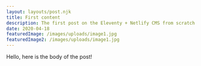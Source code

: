 ```yaml
---
layout: layouts/post.njk
title: First content
description: The first post on the Eleventy + Netlify CMS from scratch blog
date: 2020-04-18
featuredImage: /images/uploads/image1.jpg
featuredImage2: /images/uploads/image1.jpg
---
```

Hello, here is the body of the post!
